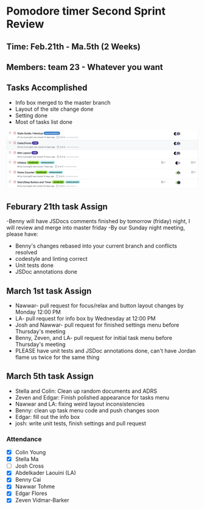 # Pomodore timer Second Sprint Review

## Time: Feb.21th - Ma.5th (2 Weeks)
## Members: team 23 - Whatever you want

## Tasks Accomplished
  - Info box merged to the master branch
  - Layout of the site change done
  - Setting done
  - Most of tasks list done

![issues](media/Sprint1-issue.png)

## Feburary 21th task Assign
-Benny will have JSDocs comments finished by tomorrow (friday) night, I will review and merge into master friday
-By our Sunday night meeting, please have:
  - Benny's changes rebased into your current branch and conflicts resolved
  - codestyle and linting correct
  - Unit tests done
  - JSDoc annotations done

## March 1st task Assign

- Nawwar- pull request for focus/relax and button layout changes by Monday 12:00 PM
- LA- pull request for info box by Wednesday at 12:00 PM
- Josh and Nawwar- pull request for finished settings menu before Thursday's meeting
- Benny, Zeven, and LA- pull request for initial task menu before Thursday's meeting
- PLEASE have unit tests and JSDoc annotations done, can't have Jordan flame us twice for the same thing

## March 5th task Assign
- Stella and Colin: Clean up random documents and ADRS
- Zeven and Edgar: Finish polished appearance for tasks menu
- Nawwar and LA: fixing weird layout inconsistencies
- Benny: clean up task menu code and push changes soon
- Edgar: fill out the info box
- josh: write unit tests, finish settings and pull request

### Attendance
- [x] Colin Young
- [x] Stella Ma
- [ ] Josh Cross
- [x] Abdelkader Laouini (LA)
- [x] Benny Cai
- [x] Nawwar Tohme
- [x] Edgar Flores
- [x] Zeven Vidmar-Barker
